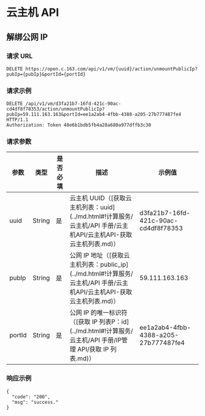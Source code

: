 # 云主机 API

## 解绑公网 IP

### 请求 URL

    DELETE https://open.c.163.com/api/v1/vm/{uuid}/action/unmountPublicIp?pubIp={pubIp}&portId={portId}

### 请求示例
    DELETE /api/v1/vm/d3fa21b7-16fd-421c-90ac-cd4df8f78353/action/unmountPublicIp?pubIp=59.111.163.163&portId=ee1a2ab4-4fbb-4388-a205-27b777487fe4 HTTP/1.1
    Authorization: Token 48e6b1bdb5fb4a28a680a977dffb3c30

### 请求参数


|  参数  |  类型  | 是否必填 |                                                           描述                                                          |                示例值                |
|--------|--------|----------|-------------------------------------------------------------------------------------------------------------------------|--------------------------------------|
| uuid   | String | 是       | 云主机 UUID（[获取云主机列表：uuid](../md.html#!计算服务/云主机/API 手册/云主机API/云主机API-获取云主机列表.md)）       | d3fa21b7-16fd-421c-90ac-cd4df8f78353 |
| pubIp  | String | 是       | 公网 IP 地址（[获取云主机列表：public_ip](../md.html#!计算服务/云主机/API 手册/云主机API/云主机API-获取云主机列表.md)） | 59.111.163.163                       |
| portId | String | 是       | 公网 IP 的唯一标识符（[获取 IP 列表P：id](../md.html#!计算服务/云主机/API 手册/IP管理 API/获取 IP 列表.md)）            | ee1a2ab4-4fbb-4388-a205-27b777487fe4 |

### 响应示例

```
{
  "code": "200",
  "msg": "success."
}
```

